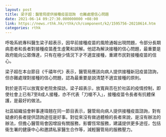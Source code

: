 ```yaml
---
layout: post
title: 梁子超：醫管局提供接種疫苗諮詢　也難處理信心問題
date: 2021-06-14 09:27:30.000000000 +08:00
link: https://news.rthk.hk/rthk/ch/component/k2/1595756-20210614.htm
categories: rthk
---
```


呼吸系統專科醫生梁子超表示，因早前接種疫苗的風險通報出現問題，令部分長期病患者和長者對接種疫苗產生虛驚和誤解。他認為解決接種的信心問題，最重要是政府能向公眾傳達，只有在極少情況下才不適宜接種，重建市民對接種疫苗的信心。

梁子超在本台節目《千禧年代》表示，醫管局應該向病人提供接種新冠疫苗諮詢，但亦難處理對接種的信心問題，認為最重要是說清楚不適宜接種的原則。

對於是否可以放寬安老院舍探訪，梁子超表示，放寬與否在於社區的疫情控制，即使社會上已有7至8成人接種，亦不代表「刀槍不入」，接種疫苗令長者有抗體保護，是最好的做法。

社區組織協會幹事連瑋翹在同一節目表示，醫管局向病人提供接種疫苗諮詢，對有疑慮的長者提供諮詢途徑是好事。對從來沒有做過體檢的長者來說，是沒有辦法的辦法，但擔心醫管局會因增設有關服務，影響恆常服務，建議提供更多途徑，包括衞生署的健康中心和邀請私家醫生合作等，減輕醫管局的服務壓力。
